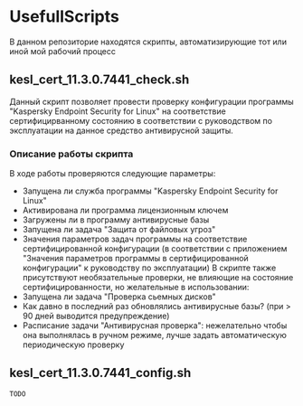# UsefullScripts
В данном репозиторие находятся скрипты, автоматизирующие тот или иной мой рабочий процесс

## kesl_cert_11.3.0.7441_check.sh
Данный скрипт позволяет провести проверку конфигурации программы "Kaspersky Endpoint Security for Linux" на соответствие сертифицирванному состоянию в соответствии с руководством по эксплуатации на данное средство антивирусной защиты.

### Описание работы скрипта
В ходе работы проверяются следующие параметры:
- Запущена ли служба программы "Kaspersky Endpoint Security for Linux"
- Активирована ли программа лицензионным ключем
- Загружены ли в программу антивирусные базы
- Запущена ли задача "Защита от файловых угроз"
- Значения параметров задач программы на соответствие сертифицированной конфигурации (в соответствии с приложением "Значения параметров программы в сертифицированной конфигурации" к руководству по эксплуатации)
В скрипте также присутствуют необязательные проверки, не влияющие на состояние сертифицированности, но желательные в использовании:
- Запущена ли задача "Проверка сьемных дисков"
- Как давно в последний раз обновлялись антивирусные базы? (при > 90 дней выводится предупреждение)
- Расписание задачи "Антивирусная проверка": нежелательно чтобы она выполнялась в ручном режиме, лучше задать автоматическую периодическую проверку

## kesl_cert_11.3.0.7441_config.sh
```
TODO
```